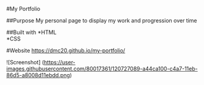 #My Portfolio

##Purpose 
My personal page to display my work and progression over time

##Built with 
*HTML   
*CSS

#Website
https://dmc20.github.io/my-portfolio/

![Screenshot] (https://user-images.githubusercontent.com/80017361/120727089-a44ca100-c4a7-11eb-86d5-a8008d11ebdd.png)
